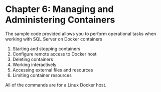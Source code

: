 #  Chapter 6: Managing and Administering Containers

The sample code provided allows you to perform operational tasks when working with SQL Server on Docker containers

1. Starting and stopping containers
2. Configure remote access to Docker host
3. Deleting containers
4. Working interactively
5. Accessing external files and resources
6. Limiting container resources 

All of the commands are for a Linux Docker host. 